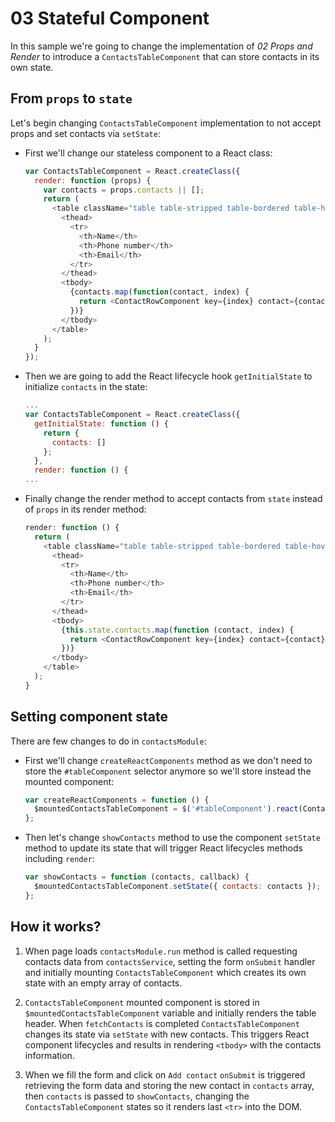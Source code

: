 # 03 Stateful Component

In this sample we're going to change the implementation of _02 Props and Render_ to introduce a `ContactsTableComponent` that can store contacts in its own state.

## From `props` to `state`
Let's begin changing `ContactsTableComponent` implementation to not accept props and set contacts via `setState`:

- First we'll change our stateless component to a React class:

  ```javascript
  var ContactsTableComponent = React.createClass({
    render: function (props) {
      var contacts = props.contacts || [];
      return (
        <table className="table table-stripped table-bordered table-hover">
          <thead>
            <tr>
              <th>Name</th>
              <th>Phone number</th>
              <th>Email</th>
            </tr>
          </thead>
          <tbody>
            {contacts.map(function(contact, index) {
              return <ContactRowComponent key={index} contact={contact} />;
            })}
          </tbody>
        </table>
      );
    }
  });
  ```

- Then we are going to add the React lifecycle hook `getInitialState` to initialize `contacts` in the state:

  ```javascript
  ...
  var ContactsTableComponent = React.createClass({
    getInitialState: function () {
      return {
        contacts: []
      };
    },
    render: function () {
  ...
  ```

- Finally change the render method to accept contacts from `state` instead of `props` in its render method:

  ```javascript
  render: function () {
    return (
      <table className="table table-stripped table-bordered table-hover">
        <thead>
          <tr>
            <th>Name</th>
            <th>Phone number</th>
            <th>Email</th>
          </tr>
        </thead>
        <tbody>
          {this.state.contacts.map(function (contact, index) {
            return <ContactRowComponent key={index} contact={contact} />;
          })}
        </tbody>
      </table>
    );
  }
  ```

## Setting component state

There are few changes to do in `contactsModule`:

- First we'll change `createReactComponents` method as we don't need to store the `#tableComponent` selector anymore so we'll store instead the mounted component:

  ```javascript
  var createReactComponents = function () {
    $mountedContactsTableComponent = $('#tableComponent').react(ContactsTableComponent, null);
  };
  ```

- Then let's change `showContacts` method to use the component `setState` method to update its state that will trigger React lifecycles methods including `render`:

  ```javascript
  var showContacts = function (contacts, callback) {
    $mountedContactsTableComponent.setState({ contacts: contacts });
  };
  ```

## How it works?

1. When page loads `contactsModule.run` method is called requesting contacts data from `contactsService`, setting the form `onSubmit` handler and initially mounting `ContactsTableComponent` which creates its own state with an empty array of contacts.

2. `ContactsTableComponent` mounted component is stored in  `$mountedContactsTableComponent` variable and initially renders the table header. When `fetchContacts` is completed `ContactsTableComponent` changes its state via `setState` with new contacts. This triggers React component lifecycles and results in rendering `<tbody>` with the contacts information.

3. When we fill the form and click on `Add contact` `onSubmit` is triggered retrieving the form data and storing the new contact in `contacts` array, then `contacts` is passed to `showContacts`, changing the `ContactsTableComponent` states so it renders last `<tr>` into the DOM.
